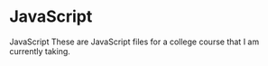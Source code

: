 # JavaScript
JavaScript
These are JavaScript files for a college course that I am currently taking.

